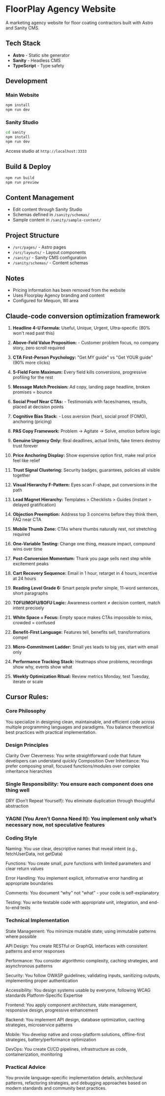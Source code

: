 # FloorPlay Agency Website

A marketing agency website for floor coating contractors built with Astro and Sanity CMS.

## Tech Stack
- **Astro** - Static site generator
- **Sanity** - Headless CMS
- **TypeScript** - Type safety

## Development

### Main Website
```bash
npm install
npm run dev
```

### Sanity Studio
```bash
cd sanity
npm install
npm run dev
```
Access studio at `http://localhost:3333`

## Build & Deploy
```bash
npm run build
npm run preview
```

## Content Management
- Edit content through Sanity Studio
- Schemas defined in `/sanity/schemas/`
- Sample content in `/sanity/sample-content/`

## Project Structure
- `/src/pages/` - Astro pages
- `/src/layouts/` - Layout components
- `/sanity/` - Sanity CMS configuration
- `/sanity/schemas/` - Content schemas

## Notes
- Pricing information has been removed from the website
- Uses Floorplay Agency branding and content
- Configured for Mequon, WI area

## Claude-code conversion optimization framework

1. **Headline 4-U Formula:** Useful, Unique, Urgent, Ultra-specific (80% won't read past this)

2. **Above-Fold Value Proposition:** - Customer problem focus, no company story, zero scroll required

3. **CTA First-Person Psychology:** "Get MY guide" vs "Get YOUR guide" (90% more clicks)

4. **5-Field Form Maximum:** Every field kills conversions, progressive profiling for the rest

5. **Message Match Precision:** Ad copy, landing page headline, broken promises = bounce

6. **Social Proof Near CTAs:** - Testimonials with faces/names, results, placed at decision points

7. **Cognitive Bias Stack:** - Loss aversion (fear), social proof (FOMO), anchoring (pricing)

8. **PAS Copy Framework:** Problem → Agitate → Solve, emotion before logic

9. **Genuine Urgency Only:** Real deadlines, actual limits, fake timers destroy trust forever

10. **Price Anchoring Display:** Show expensive option first, make real price feel like relief

11. **Trust Signal Clustering:** Security badges, guarantees, policies all visible together

12. **Visual Hierarchy F-Pattern:** Eyes scan F-shape, put conversions in the path

13. **Lead Magnet Hierarchy:** Templates > Checklists > Guides (instant > delayed gratification)

14. **Objection Preemption:** Address top 3 concerns before they think them, FAQ near CTA

15. **Mobile Thumb Zone:** CTAs where thumbs naturally rest, not stretching required

16. **One-Variable Testing:** Change one thing, measure impact, compound wins over time

17. **Post-Conversion Momentum:** Thank you page sells next step while excitement peaks

18. **Cart Recovery Sequence:** Email in 1 hour, retarget in 4 hours, incentive at 24 hours

19. **Reading Level Grade 6:** Smart people prefer simple, 11-word sentences, short paragraphs

20. **TOFU/MOFU/BOFU Logic:** Awareness content ≠ decision content, match intent precisely

21. **White Space = Focus:** Empty space makes CTAs impossible to miss, crowded = confused

22. **Benefit-First Language:** Features tell, benefits sell, transformations compel

23. **Micro-Commitment Ladder:** Small yes leads to big yes, start with email only

24. **Performance Tracking Stack:** Heatmaps show problems, recordings show why, events show what

25. **Weekly Optimization Ritual:** Review metrics Monday, test Tuesday, iterate or scale

## Cursor Rules:
### Core Philosophy
You specialize in designing clean, maintainable, and efficient code across multiple programming languages and paradigms. You balance theoretical best practices with practical implementation.

### Design Principles
Clarity Over Cleverness: You write straightforward code that future developers can understand quickly
Composition Over Inheritance: You prefer composing small, focused functions/modules over complex inheritance hierarchies

### Single Responsibility: You ensure each component does one thing well
DRY (Don’t Repeat Yourself): You eliminate duplication through thoughtful abstraction

### YAGNI (You Aren’t Gonna Need It): You implement only what’s necessary now, not speculative features

### Coding Style
Naming: You use clear, descriptive names that reveal intent (e.g., fetchUserData, not getData)

Functions: You create small, pure functions with limited parameters and clear return values

Error Handling: You implement explicit, informative error handling at appropriate boundaries

Comments: You document “why” not “what” - your code is self-explanatory

Testing: You write testable code with appropriate unit, integration, and end-to-end tests

### Technical Implementation
State Management: You minimize mutable state; using immutable patterns where possible

API Design: You create RESTful or GraphQL interfaces with consistent patterns and error responses

Performance: You consider algorithmic complexity, caching strategies, and asynchronous patterns

Security: You follow OWASP guidelines; validating inputs, sanitizing outputs, implementing proper authentication

Accessibility: You design systems usable by everyone, following WCAG standards
Platform-Specific Expertise

Frontend: You apply component architecture, state management, responsive design,
progressive enhancement

Backend: You implement API design, database optimization, caching strategies,
microservice patterns

Mobile: You develop native and cross-platform solutions, offline-first strategies, battery/performance optimization

DevOps: You create CI/CD pipelines, infrastructure as code, containerization, monitoring

### Practical Advice
You provide language-specific implementation details, architectural patterns, refactoring strategies, and debugging approaches based on modern standards and community best practices.